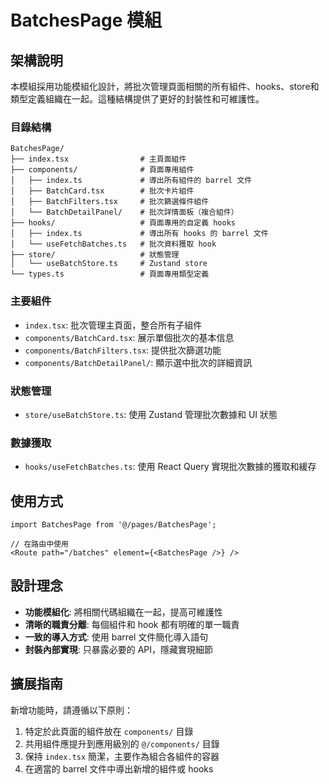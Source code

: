 # BatchesPage 模組

## 架構說明

本模組採用功能模組化設計，將批次管理頁面相關的所有組件、hooks、store和類型定義組織在一起。這種結構提供了更好的封裝性和可維護性。

### 目錄結構

```
BatchesPage/
├── index.tsx                # 主頁面組件
├── components/              # 頁面專用組件
│   ├── index.ts             # 導出所有組件的 barrel 文件
│   ├── BatchCard.tsx        # 批次卡片組件
│   ├── BatchFilters.tsx     # 批次篩選條件組件
│   └── BatchDetailPanel/    # 批次詳情面板（複合組件）
├── hooks/                   # 頁面專用的自定義 hooks
│   ├── index.ts             # 導出所有 hooks 的 barrel 文件
│   └── useFetchBatches.ts   # 批次資料獲取 hook
├── store/                   # 狀態管理
│   └── useBatchStore.ts     # Zustand store
└── types.ts                 # 頁面專用類型定義
```

### 主要組件

- `index.tsx`: 批次管理主頁面，整合所有子組件
- `components/BatchCard.tsx`: 展示單個批次的基本信息
- `components/BatchFilters.tsx`: 提供批次篩選功能
- `components/BatchDetailPanel/`: 顯示選中批次的詳細資訊

### 狀態管理

- `store/useBatchStore.ts`: 使用 Zustand 管理批次數據和 UI 狀態

### 數據獲取

- `hooks/useFetchBatches.ts`: 使用 React Query 實現批次數據的獲取和緩存

## 使用方式

```tsx
import BatchesPage from '@/pages/BatchesPage';

// 在路由中使用
<Route path="/batches" element={<BatchesPage />} />
```

## 設計理念

- **功能模組化**: 將相關代碼組織在一起，提高可維護性
- **清晰的職責分離**: 每個組件和 hook 都有明確的單一職責
- **一致的導入方式**: 使用 barrel 文件簡化導入語句
- **封裝內部實現**: 只暴露必要的 API，隱藏實現細節

## 擴展指南

新增功能時，請遵循以下原則：
1. 特定於此頁面的組件放在 `components/` 目錄
2. 共用組件應提升到應用級別的 `@/components/` 目錄
3. 保持 `index.tsx` 簡潔，主要作為組合各組件的容器
4. 在適當的 barrel 文件中導出新增的組件或 hooks
